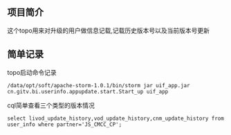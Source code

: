 ## 项目简介
这个topo用来对升级的用户做信息记载,记载历史版本号以及当前版本号更新
## 简单记录
topo启动命令记录
```
/data/opt/soft/apache-storm-1.0.1/bin/storm jar uif_app.jar cn.gitv.bi.userinfo.appupdate.start.Start_up uif_app
```
cql简单查看三个类型的版本情况
```
select livod_update_history,vod_update_history,cnm_update_history from user_info where partner='JS_CMCC_CP';
```